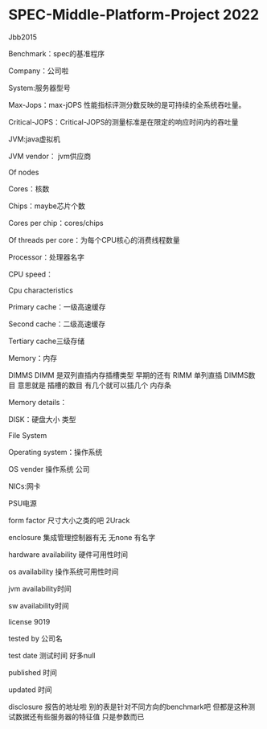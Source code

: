 # SPEC-Middle-Platform-Project 2022

Jbb2015

Benchmark：spec的基准程序

Company：公司啦 

System:服务器型号

Max-Jops：max-jOPS 性能指标评测分数反映的是可持续的全系统吞吐量。

Critical-JOPS：Critical-JOPS的测量标准是在限定的响应时间内的吞吐量

JVM:java虚拟机

JVM vendor： jvm供应商

Of nodes

Cores：核数

Chips：maybe芯片个数

Cores per chip：cores/chips

Of threads per core：为每个CPU核心的消费线程数量

Processor：处理器名字

CPU speed：

Cpu characteristics

Primary cache：一级高速缓存

Second cache：二级高速缓存

Tertiary cache三级存储

Memory：内存

DIMMS DIMM 是双列直插内存插槽类型 早期的还有 RIMM 单列直插 DIMMS数目 意思就是 插槽的数目 有几个就可以插几个 内存条

Memory details：

DISK：硬盘大小 类型 

File System

Operating system：操作系统 

OS vender 操作系统 公司

NICs:网卡

PSU电源

form factor 尺寸大小之类的吧 2Urack

enclosure 集成管理控制器有无 无none 有名字

hardware availability 硬件可用性时间 

os availability 操作系统可用性时间

jvm availability时间

sw availability时间

license 9019

tested by 公司名

test date 测试时间 好多null

published 时间

updated 时间

disclosure 报告的地址啦
别的表是针对不同方向的benchmark吧 但都是这种测试数据还有些服务器的特征值 只是参数而已
